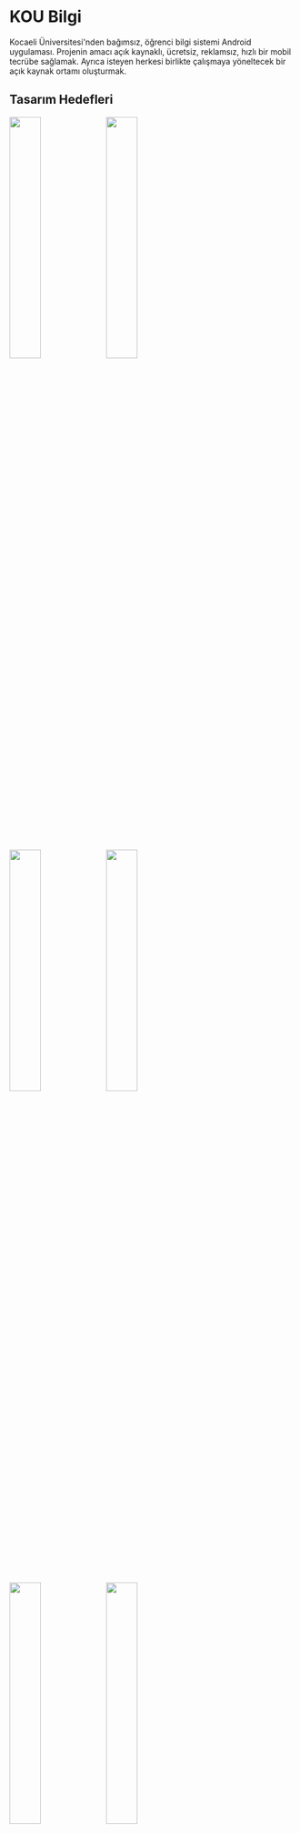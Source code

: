 # KOU Bilgi

Kocaeli Üniversitesi'nden bağımsız, öğrenci bilgi sistemi Android uygulaması. Projenin amacı açık kaynaklı, ücretsiz, reklamsız, hızlı bir mobil tecrübe sağlamak. Ayrıca isteyen herkesi birlikte çalışmaya yöneltecek bir açık kaynak ortamı oluşturmak.

## Tasarım Hedefleri

<img src="https://github.com/yunusemregul/koubilgi/blob/master/tasar%C4%B1m-hedefleri/sayfalar/loading.png?raw=true" width="33%"> <img src="https://github.com/yunusemregul/koubilgi/blob/master/tasar%C4%B1m-hedefleri/sayfalar/giris.png?raw=true" width="33%"> <img src="https://github.com/yunusemregul/koubilgi/blob/master/tasar%C4%B1m-hedefleri/sayfalar/ana_menu.png?raw=true" width="33%">
<img src="https://github.com/yunusemregul/koubilgi/blob/master/tasar%C4%B1m-hedefleri/sayfalar/ana_menu___scrolling.png?raw=true" width="33%"> <img src="https://github.com/yunusemregul/koubilgi/blob/master/tasar%C4%B1m-hedefleri/sayfalar/not_bilgileri.png?raw=true" width="33%"> <img src="https://github.com/yunusemregul/koubilgi/blob/master/tasar%C4%B1m-hedefleri/sayfalar/ders_programi.png?raw=true" width="33%">
<img src="https://github.com/yunusemregul/koubilgi/blob/master/tasar%C4%B1m-hedefleri/sayfalar/genel_durum.png?raw=true" width="33%"> <img src="https://github.com/yunusemregul/koubilgi/blob/master/tasar%C4%B1m-hedefleri/sayfalar/harc_durumu.png?raw=true" width="33%"> <img src="https://github.com/yunusemregul/koubilgi/blob/master/tasar%C4%B1m-hedefleri/sayfalar/sinav_programi.png?raw=true" width="33%">
<img src="https://github.com/yunusemregul/koubilgi/blob/master/tasar%C4%B1m-hedefleri/sayfalar/ders_listesi.png?raw=true" width="33%"> <img src="https://github.com/yunusemregul/koubilgi/blob/master/tasar%C4%B1m-hedefleri/sayfalar/yemekhane.png?raw=true" width="33%"> <img src="https://github.com/yunusemregul/koubilgi/blob/master/tasar%C4%B1m-hedefleri/sayfalar/ayarlar.png?raw=true" width="33%"> 
<img src="https://github.com/yunusemregul/koubilgi/blob/master/tasar%C4%B1m-hedefleri/sayfalar/mesajlar.png?raw=true" width="33%"> <img src="https://github.com/yunusemregul/koubilgi/blob/master/tasar%C4%B1m-hedefleri/popuplar/basarili.png?raw=true" width="33%"> <img src="https://github.com/yunusemregul/koubilgi/blob/master/tasar%C4%B1m-hedefleri/popuplar/hata.png?raw=true" width="33%"> 
